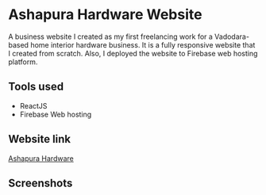# Ashapura Hardware Website

A business website I created as my first freelancing work for a Vadodara-based home interior hardware business. It is a fully responsive website that I created from scratch. Also, I deployed the website to Firebase web hosting platform.

## Tools used

- ReactJS
- Firebase Web hosting

## Website link

<a href="https://ashapura-hardware-website.web.app/" target="blank">Ashapura Hardware</a>

## Screenshots


